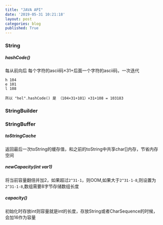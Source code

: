 ```yaml
---
title: "JAVA API"
date: '2019-05-31 10:21:18' 
layout: post 
categories: blog
published: True
---
```


### String

##### hashCode()

每从前向后 每个字符的ascii码×31+后面一个字符的ascii码，一次迭代

```
h 104
e 101
l 108

所以 "hel".hashCode() 是 （104×31+101）×31+108 = 103183
```

### StringBuilder

### StringBuffer

##### toStringCache

返回最后一次toString的缓存值，和之前的toString中共享char[]内存，节省内存空间

##### newCapacity(int var1)

将当前容量翻倍并加2，如果超过`2^31-1`，则OOM,如果大于`2^31-1-8`,则设置为`2^31-1-8`,数组需要8字节存储数组长度

##### capacity()

初始化时存放int则容量就是int的长度，存放String或者CharSequence的时候，会加16作为容量
